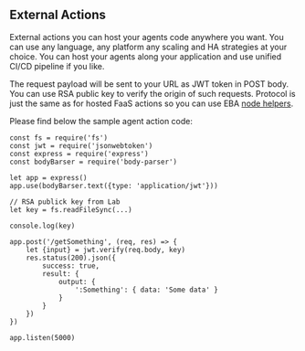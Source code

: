 ## External Actions

External actions you can host your agents code anywhere you want. You can use any language, any platform any scaling and HA strategies at your choice. You can host your agents along your application and use unified CI/CD pipeline if you like.

The request payload will be sent to your URL as JWT token in POST body. You can use RSA public key to verify the origin of such requests. Protocol is just the same as for hosted FaaS actions so you can use EBA [node helpers](./NodeHelpers.md).

Please find below the sample agent action code:

```
const fs = require('fs')
const jwt = require('jsonwebtoken')
const express = require('express')
const bodyBarser = require('body-parser')

let app = express()
app.use(bodyBarser.text({type: 'application/jwt'}))

// RSA publick key from Lab
let key = fs.readFileSync(...)

console.log(key)

app.post('/getSomething', (req, res) => {
    let {input} = jwt.verify(req.body, key)
    res.status(200).json({
        success: true,
        result: {
            output: {
                ':Something': { data: 'Some data' }
            }
        }
    })
})

app.listen(5000)
```
